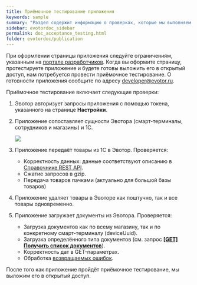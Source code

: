 ```yaml
---
title: Приёмочное тестирование приложения
keywords: sample
summary: "Раздел содержит информацию о проверках, которые мы выполняем перед размещением приложения в Магазине приложений."
sidebar: evotordoc_sidebar
permalink: doc_acceptance_testing.html
folder: evotordoc/publication
---
```


При оформлении страницы приложения следуйте ограничениям, указанным на [портале разработчиков](https://dev.evotor.ru/). Когда вы оформите страницу, протестируете приложение и будете готовы выложить его в открытый доступ, нам потребуется провести приёмочное тестирование. О готовности приложения сообщите по адресу [developer@evotor.ru](mailto:developer@evotor.ru).

Приёмочное тестирование включает следующие проверки:

1.  Эвотор авторизует запросы приложения с помощью токена, указанного на странице **Настройки**.
2.  Приложение сопоставляет сущности Эвотора (смарт-терминалы, сотрудников и магазины) и 1С.

    ![](images/1c_entities_association.png)

3.  Приложение передаёт товары из 1С в Эвотор. Проверяется:
    *   Корректность данных: данные соответствуют описанию в [Справочнике REST API](https://api.evotor.ru/docs/).
    *   Сжатие запросов в gzip.
    *   Передача товаров пачками (актуально для большой базы товаров)
4.  Приложение удаляет товары в Эвоторе как поштучно, так и все товары одновременно.
5.  Приложение загружает документы из Эвотора. Проверяется:
    *   Загрузка документов как по всему магазину, так и по конкретному смарт-терминалу (deviceUuid).
    *   Загрузка определённого типа документов (см. запрос [**\[GET\] Получить список документов**](https://api.evotor.ru/docs/#tag/Tovary-i-dokumenty%2Fpaths%2Fapi.evotor.ru~1api~1v1~1inventories~1stores~1%7BstoreUuid%7D~1documents%2Fget)).
    *   Корректность дат в GET-параметрах.
    *   Обработка [возвращаемых ошибок](doc_errors_returned.html).

После того как приложение пройдёт приёмочное тестирование, мы выложим его в открытый доступ.
